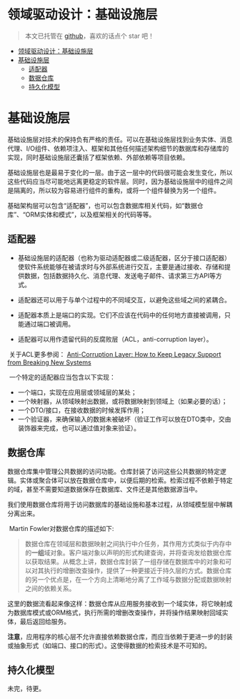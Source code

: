 # 领域驱动设计：基础设施层

> 本文已托管在 [github](https://github.com/StLeoX/domain-driven-hexagon)，喜欢的话点个 star 吧！

- [领域驱动设计：基础设施层](#领域驱动设计基础设施层)
- [基础设施层](#基础设施层)
  - [适配器](#适配器)
  - [数据仓库](#数据仓库)
  - [持久化模型](#持久化模型)


# 基础设施层

​    基础设施层对技术的保持负有严格的责任。可以在基础设施层找到业务实体、消息代理、I/O组件、依赖项注入、框架和其他任何描述架构细节的数据库和存储库的实现，同时基础设施层还囊括了框架依赖、外部依赖等项目依赖。

​    基础设施层也是最易于变化的一层。由于这一层中的代码很可能会发生变化，所以这些代码应当尽可能地远离更稳定的软件层。同时，因为基础设施层中的组件之间是隔离的，所以较为容易进行组件的重构，或将一个组件替换为另一个组件。

​    基础架构层可以包含“适配器”，也可以包含数据库相关代码，如“数据仓库”、“ORM实体和模式”，以及框架相关的代码等等。

## 适配器

- 基础设施层的适配器（也称为驱动适配器或二级适配器，区分于接口适配器）使软件系统能够在被请求时与外部系统进行交互，主要是通过接收、存储和提供数据，包括数据持久化、消息代理、发送电子邮件、请求第三方API等方式。

- 适配器还可以用于与单个过程中的不同域交互，以避免这些域之间的紧耦合。

- 适配器本质上是端口的实现。它们不应该在代码中的任何地方直接被调用，只能通过端口被调用。

- 适配器可以用作遗留代码的反腐败层（ACL，anti-corruption layer）。

​    关于ACL更多参阅： [Anti-Corruption Layer: How to Keep Legacy Support from Breaking New Systems](https://www.cloudbees.com/blog/anti-corruption-layer-how-keep-legacy-support-breaking-new-systems)

​    一个特定的适配器应当包含以下实现：

- 一个端口，实现在应用层或领域层的某处；
- 一个映射器，从领域映射出数据，或将数据映射到领域上（如果必要的话）；
- 一个DTO/接口，在接收数据的时候发挥作用；
- 一个验证器，来确保输入的数据未被破坏（验证工作可以放在DTO类中，交由装饰器来完成，也可以通过值对象来验证）。

## 数据仓库

​    数据仓库集中管理公共数据的访问功能。仓库封装了访问这些公共数据的特定逻辑。实体或聚合体可以放在数据仓库中，以便后期的检索。检索过程不依赖于特定的域，甚至不需要知道数据保存在数据库、文件还是其他数据源当中。

​    我们使用数据仓库将用于访问数据库的基础设施和基本过程，从领域模型层中解耦分离出来。

​    Martin Fowler对数据仓库的描述如下:

> 数据仓库在领域层和数据映射之间执行中介任务，其作用方式类似于内存中的**一组**域对象。客户端对象以声明的形式构建查询，并将查询发给数据仓库以获取结果。从概念上讲，数据仓库封装了一组存储在数据库中的对象和可以对其执行的增删改查操作，提供了一种更接近于持久层的方式。数据仓库的另一个优点是，在一个方向上清晰地分离了工作域与数据分配或数据映射之间的依赖关系。

​    这里的数据流看起来像这样：数据仓库从应用服务接收到一个域实体，将它映射成为数据库模式或ORM格式，执行所需的增删改查操作，并将操作结果映射回域实体，最后返回给服务。

​    **注意**，应用程序的核心层不允许直接依赖数据仓库，而应当依赖于更进一步的封装或抽象形式（如端口、接口的形式）。这使得数据的检索技术是不可知的。


## 持久化模型
未完，待更。
